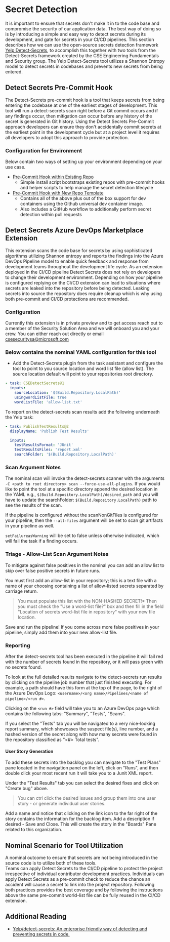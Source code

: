 # Secret Detection

It is important to ensure that secrets don't make it in to the code base and compromise the security of our application data. The best way of doing so is by introducing a simple and easy way to detect secrets during its development, and gate for secrets in your CI/CD pipelines.
This section describes how we can use the open-source secrets detection framework [Yelp Detect-Secrets](https://github.com/Yelp/detect-secrets), to accomplish this together with two tools from the Detect-Secrets framework created by the CSE Engineering Fundamentals and Security group.
The Yelp Detect-Secrets tool utilizes a Shannon Entropy model to detect secrets in codebases and prevents new secrets from being entered.

## Detect Secrets Pre-Commit Hook

The Detect-Secrets pre-commit hook is a tool that keeps secrets from being entering the codebase at one of the earliest stages of development.
This tool will run a detect-secrets scan right before a Git commit occurs and if any findings occur, then mitigation can occur before any history of the secret is generated in Git history.
Using the Detect Secrets Pre-Commit approach developers can ensure they don't accidentally commit secrets at the earliest point in the development cycle but at a project level it requires all developers to adopt this approach to provide protection.

### Configuration for Environment

Below contain two ways of setting up your environment depending on your use case.

- [Pre-Commit Hook within Existing Repo](https://github.com/wbreza/pre-commit-hooks/blob/main/detect-secrets/README.md)
  - Simple install script bootstraps existing repos with pre-commit hooks and helper scripts to help manage the secret detection lifecycle
- [Pre-Commit Hook with New Repo Template](https://github.com/wbreza/baseline-security-seed/blob/main/SECURITY.md)
  - Contains all of the above plus out of the box support for dev containers using the Github universal dev container image.
  - Also includes a GitHub workflow to additionally perform secret detection within pull requests

## Detect Secrets Azure DevOps Marketplace Extension

This extension scans the code base for secrets by using sophisticated algorithms utilizing Shannon entropy and reports the findings into the Azure DevOps Pipeline model to enable quick feedback and response from development teams throughout the development life cycle.
As an extension deployed in the CI/CD pipeline Detect Secrets does not rely on developers to change their development environment.
Depending on how your pipeline is configured replying on the CI/CD extension can lead to situations where secrets are leaked into the repository before being detected.
Leaking secrets into source the repository does require cleanup which is why using both pre-commit and CI/CD protections are recommended.

### Configuration

Currently this extension is in private preview and to get access reach out to a member of the Security Solution Area and we will onboard you and your crew.
You can either reach out directly or email csesecuritysa@microsoft.com

### Below contains the nominal YAML configuration for this tool

- Add the Detect-Secrets plugin from the task assistant and configure the tool to point to you source location and word list file (allow list).
The source location default will point to your repositories root directory.

```YAML
- task: CSEDetectSecrets@1
  inputs:
    sourceLocation: '$(Build.Repository.LocalPath)'
    usingwordListFile: true
    wordListFile: 'allow-list.txt'
```

To report on the detect-secrets scan results add the following underneath the Yelp task:

```YAML
- task: PublishTestResults@2
  displayName: 'Publish Test Results'

  inputs:
    testResultsFormat: 'JUnit'
    testResultsFiles: 'report.xml'
    searchFolder: '$(Build.Repository.LocalPath)'
```

### Scan Argument Notes

The nominal scan will invoke the detect-secrets scanner with the arguments `-C <path to root directory> scan --force-use-all-plugins`.
If you would like to point the tool at a specific directory append the desired location in the YAML e.g., `$(Build.Repository.LocalPath)/desired_path` and you will have to update the searchFolder: `$(Build.Repository.LocalPath)` path to see the results of the scan.

If the pipeline is configured without the scanNonGitFiles is configured for your pipeline, then the `--all-files` argument will be set to scan git artifacts in your pipeline as well.

`setFailureasWarning` will be set to false unless otherwise indicated, which will fail the task if a finding occurs.

### Triage - Allow-List Scan Argument Notes

To mitigate against false positives in the nominal you can add an allow list to skip over false positive secrets in future runs.

You must first add an allow-list in your repository; this is a text file with a name of your choosing containing a list of allow-listed secrets separated by carriage return.

> You must populate this list with the NON-HASHED SECRET!* Then you must check the "Use a word-list file?" box and then fill in the field "Location of secrets word-list file in repository" with your new file location.

Save and run the pipeline! If you come across more false positives in your pipeline, simply add them into your new allow-list file.

### Reporting

After the detect-secrets tool has been executed in the pipeline it will fail red with the number of secrets found in the repository, or it will pass green with no secrets found.

To look at the full detailed results navigate to the detect-secrets run results by clicking on the pipeline job number that just finished executing.
For example, a path should have this form at the top of the page, to the right of the Azure DevOps Logo: `<username>/<org name>/Pipelines/<name of pipeline>/<run #>`.

Clicking on the `<run #>` field will take you to an Azure DevOps page which contains the following tabs: "Summary", "Tests", "Scans".

If you select the "Tests" tab you will be navigated to a very nice-looking report summary, which showcases the suspect file(s), line number, and a hashed version of the secret along with how many secrets were found in the repository classified as "<#> Total tests".

#### User Story Generation

To add these secrets into the backlog you can navigate to the "Test Plans" pane located in the navigation panel on the left, click on "Runs", and then double click your most recent run it will take you to a Junit XML report.

Under the "Test Results" tab you can select the desired fixes and click on "Create bug" above.
> You can ctrl click the desired issues and group them into one user story - or generate individual user stories.

Add a name and notice that clicking on the link icon to the far right of the story contains the information for the backlog item. Add a description if desired - Save and Close.
This will create the story in the "Boards" Pane related to this organization.

## Nominal Scenario for Tool Utilization

A nominal outcome to ensure that secrets are not being introduced in the source code is to utilize both of these tools.  
Teams can apply Detect Secrets to the CI/CD pipeline to protect the project irrespective of individual contributor development practices.
Individuals can apply Detect Secrets as a pre-commit check to reduce the chance an accident will cause a secret to link into the project repository.
Following both practices provides the best coverage and by following the instructions above the same pre-commit world-list file can be fully reused in the CI/CD extension.

## Additional Reading

- [Yelp/detect-secrets: An enterprise friendly way of detecting and preventing secrets in code.](https://github.com/Yelp/detect-secrets)
